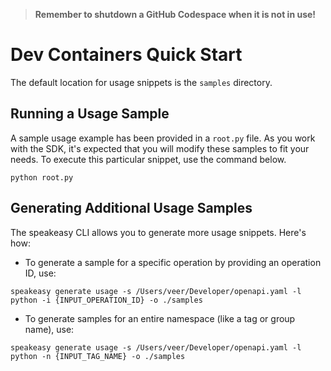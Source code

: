 
> **Remember to shutdown a GitHub Codespace when it is not in use!**

# Dev Containers Quick Start

The default location for usage snippets is the `samples` directory.

## Running a Usage Sample

A sample usage example has been provided in a `root.py` file. As you work with the SDK, it's expected that you will modify these samples to fit your needs. To execute this particular snippet, use the command below.

```
python root.py
```

## Generating Additional Usage Samples

The speakeasy CLI allows you to generate more usage snippets. Here's how:

- To generate a sample for a specific operation by providing an operation ID, use:

```
speakeasy generate usage -s /Users/veer/Developer/openapi.yaml -l python -i {INPUT_OPERATION_ID} -o ./samples
```

- To generate samples for an entire namespace (like a tag or group name), use:

```
speakeasy generate usage -s /Users/veer/Developer/openapi.yaml -l python -n {INPUT_TAG_NAME} -o ./samples
```

